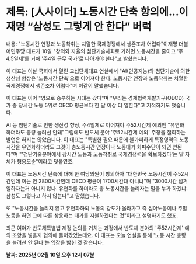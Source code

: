 # **제목: [人사이더] 노동시간 단축 항의에…이재명 “삼성도 그렇게 안 한다” 버럭**

  내용: "노동시간 연장과 노동착취는 치열한 국제경쟁에서 생존조차 어렵다"이재명 더불어민주당 대표가 10일 "창의와 자율의 첨단기술사회로 가려면 노동시간을 줄이고 '주4.5일제'를 거쳐 '주4일 근무 국가'로 나아가야 한다"고 밝혔습니다.

이 대표는 이날 국회에서 열린 교섭단체대표 연설에서 "AI(인공지능)와 첨단기술에 의한 생산성 향상은 '노동시간 단축'으로 이어져야 한다. 노동시간 연장과 노동착취는 치열한 국제경쟁에서 생존조차 어렵다"며 이같이 말했습니다.

이 대표는 이어 "양으로 승부하는 시대는 갔다"며 "우리는 경제협력개발기구(OECD) 국가 중 장시간 노동 5위로 OECD 평균보다 한 달 이상 더 일한다"고 지적하기도 했습니다.

AI 등 첨단기술로 인한 생산성 향상, 주4일제로 이어져야 주52시간제 예외엔 "유연화 하더라도 총량 늘려선 안돼"그럼에도 반도체 분야 '주52시간제 예외' 주장을 철회하는 발언은 하지는 않았습니다. 이 대표는 "특별한 필요 때문에 불가피하게 특정영역의 노동시간을 유연화하더라도 그것이 총노동시간 연장이나 노동대가 회피수단이 되면 안된다"며 "'첨단기술분야에서 장시간 노동과 노동착취로 국제경쟁력을 확보하겠다'는 말 자체가 형용모순"이라고 덧붙였죠.

이 대표는 노동시간 단축에 대해 한 여당의원이 항의하자 "대한민국 노동시간이 주52시간인데 이는 연 2800시간인데 OECD 평균이 1700시간대 아니냐"며 "3000시간 넘겨 일하자는거 아니지 않나. 유연화를 하더라도 총 노동시간을 늘리자는 말을 누가 하겠냐. 삼성도 그렇다고 하지 않는다"고 말했습니다.

또 "노동시간을 늘리지 않고 유연화하되 노동의 강도가 올라가고 즉 심야노동이나 주말노동을 하면 그에 따른 상응하는 대가를 지불하겠다는 것"이라고 설명하기도 했죠.

최근 여야가 반도체특별법 제정 논의를 거치는 과정에서 반도체 분야의 '주52시간제' 예외 조항을 넣을지 협의에 들어갔었는데요. 이 대표는 오늘 연설을 통해 '노동 시간 총량을 늘려선 안 된다'는 입장을 밝힌 것 같습니다.

  **날짜: 2025년 02월 10일 오후 12시 07분**